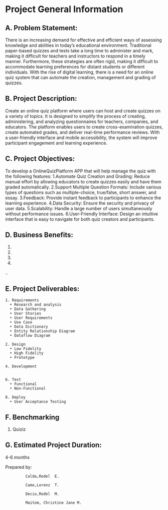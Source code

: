 # Project General Information
               
## A. Problem Statement:
There is an increasing demand for effective and efficient ways of assessing knowledge and abilities in today’s educational environment. Traditional paper-based quizzes and tests take a long time to administer and mark, making it difficult for teachers and instructors to respond in a timely manner. Furthermore, these strategies are often rigid, making it difficult to accommodate learning preferences for distant students or different individuals. With the rise of digital learning, there is a need for an online quiz system that can automate the creation, management and grading of quizzes.

## B. Project Description:
Create an online quiz platform where users can host and create quizzes on a variety of topics. It is designed to simplify the process of creating, administering, and analyzing questionnaires for teachers, companies, and educators. The platform enables users to create cross-examination quizzes, create automated grades, and deliver real-time performance reviews. With a user-friendly interface and mobile accessibility, the system will improve participant engagement and learning experience.

## C. Project Objectives:

To develop a OnlineQuizPlatform APP that will help manage the quiz with the following features:
1.Automate Quiz Creation and Grading: Reduce manual effort by allowing educators to create quizzes easily and have them graded automatically.
2.Support Multiple Question Formats: Include various types of questions such as multiple-choice, true/false, short answer, and essay.
3.Feedback: Provide instant feedback to participants to enhance the learning experience.
4.Data Security: Ensure the security and privacy of user data.
5.Scalability: Handle a large number of users simultaneously without performance issues.
6.User-Friendly Interface: Design an intuitive interface that is easy to navigate for both quiz creators and participants.

## D. Business Benefits:
1. 
2. 
3. 
4. 
..

## E. Project Deliverables:
    1. Requirements
      • Research and analysis
      • Data Gathering
      • User Stories
      • User Requirements
      • Use Case
      • Data Dictionary
      • Entity Relationship Diagram
      • Dataflow Diagram
    
    2. Design
      • Low Fidelity
      • High Fidelity
      • Prototype
    
    4. Development
       
    
    6. Test
      • Functional
      • Non-Functional
    
    8. Deploy
      • User Acceptance Testing

## F. Benchmarking
  1. Quiziz

## G. Estimated Project Duration:
4-6 months

Prepared by: 
            
             Calda,Rodel  E.
             
             Camo,Lorenz  T.
             
             Decio,Rodel  M.
             
             Maitom, Christine Jane M.
